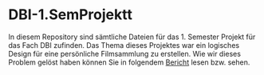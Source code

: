 # DBI-1.SemProjektt
In diesem Repository sind sämtliche Dateien für das 1. Semester Projekt für das Fach DBI zufinden. Das Thema dieses Projektes war ein logisches Design für eine persönliche Filmsammlung zu erstellen. Wie wir dieses Problem gelöst haben können Sie in folgendem [Bericht](https://github.com/Mr-Phil1/DBI-ProjektSem1/blob/main/Bericht.md) lesen bzw. sehen.
